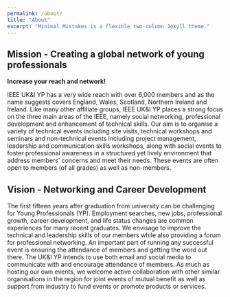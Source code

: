 ```yaml
---
permalink: /about/
title: "About"
excerpt: "Minimal Mistakes is a flexible two-column Jekyll theme."
---
```


## Mission - Creating a global network of young professionals

**Increase your reach and network!**

IEEE UK&I YP has a very wide reach with over 6,000 members and as the name suggests covers England, Wales, Scotland, Northern Ireland and Ireland. Like many other affiliate groups, IEEE UK&I YP places a strong focus on the three main areas of the IEEE, namely social networking, professional development and enhancement of technical skills. Our aim is to organise a variety of technical events including site visits, technical workshops and seminars and non-technical events including project management, leadership and communication skills workshops, along with social events to foster professional awareness in a structured yet lively environment that address members’ concerns and meet their needs. These events are often open to members (of all grades) as well as non-members.

## Vision - Networking and Career Development

The first fifteen years after graduation from university can be challenging for Young Professionals (YP). Employment searches, new jobs, professional growth, career development, and life status changes are common experiences for many recent graduates. We envisage to improve the technical and leadership skills of our members while also providing a forum for professional networking. An important part of running any successful event is ensuring the attendance of members and getting the word out there. The UK&I YP intends to use both email and social media to communicate with and encourage attendance of members. As much as hosting our own events, we welcome active collaboration with other similar organisations in the region for joint events of mutual benefit as well as support from industry to fund events or promote products or services.
